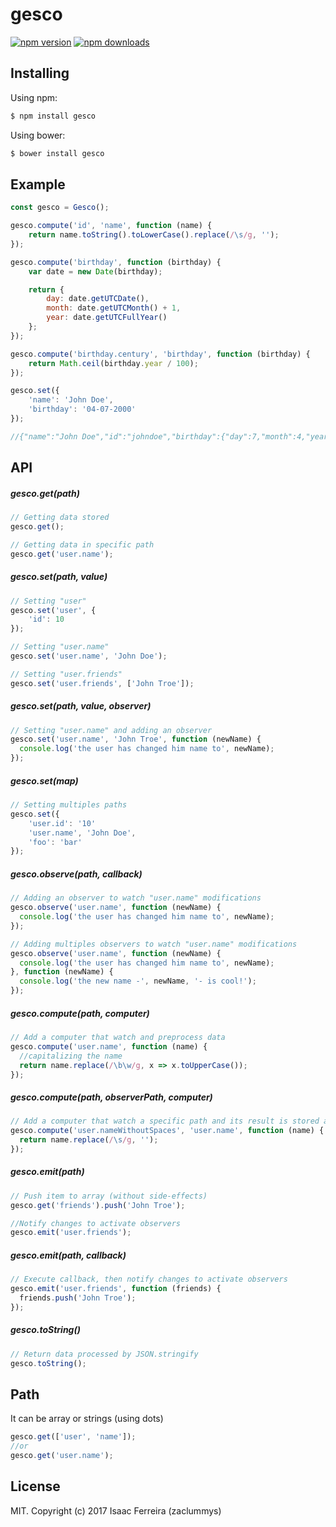 # gesco

[![npm version](https://img.shields.io/npm/v/gesco.svg?style=flat-square)](https://www.npmjs.org/package/gesco)
[![npm downloads](https://img.shields.io/npm/dm/gesco.svg?style=flat-square)](http://npm-stat.com/charts.html?package=gesco)

## Installing

Using npm:

```bash
$ npm install gesco
```

Using bower:

```bash
$ bower install gesco
```

## Example

```js
const gesco = Gesco();

gesco.compute('id', 'name', function (name) {
    return name.toString().toLowerCase().replace(/\s/g, '');
});

gesco.compute('birthday', function (birthday) {
    var date = new Date(birthday);

    return {
        day: date.getUTCDate(),
        month: date.getUTCMonth() + 1,
        year: date.getUTCFullYear()
    };
});

gesco.compute('birthday.century', 'birthday', function (birthday) {
    return Math.ceil(birthday.year / 100);
});

gesco.set({
    'name': 'John Doe',
	'birthday': '04-07-2000'
});

//{"name":"John Doe","id":"johndoe","birthday":{"day":7,"month":4,"year":2000,"century":20}}
```

## API

##### gesco.get(path)
```js
// Getting data stored
gesco.get();
```

```js
// Getting data in specific path
gesco.get('user.name');
```

##### gesco.set(path, value)
```js
// Setting "user"
gesco.set('user', {
    'id': 10
});

// Setting "user.name"
gesco.set('user.name', 'John Doe');

// Setting "user.friends"
gesco.set('user.friends', ['John Troe']);
```

##### gesco.set(path, value, observer)
```js
// Setting "user.name" and adding an observer
gesco.set('user.name', 'John Troe', function (newName) {
  console.log('the user has changed him name to', newName);
});
```

##### gesco.set(map)
```js
// Setting multiples paths
gesco.set({
    'user.id': '10'
    'user.name', 'John Doe',
    'foo': 'bar'
});
```

##### gesco.observe(path, callback)
```js
// Adding an observer to watch "user.name" modifications
gesco.observe('user.name', function (newName) {
  console.log('the user has changed him name to', newName);
});
```
```js
// Adding multiples observers to watch "user.name" modifications
gesco.observe('user.name', function (newName) {
  console.log('the user has changed him name to', newName);
}, function (newName) {
  console.log('the new name -', newName, '- is cool!');
});
```

##### gesco.compute(path, computer)
```js
// Add a computer that watch and preprocess data
gesco.compute('user.name', function (name) {
  //capitalizing the name
  return name.replace(/\b\w/g, x => x.toUpperCase());
});
```

##### gesco.compute(path, observerPath, computer)
```js
// Add a computer that watch a specific path and its result is stored as another path
gesco.compute('user.nameWithoutSpaces', 'user.name', function (name) {
  return name.replace(/\s/g, '');
});
```

##### gesco.emit(path)
```js
// Push item to array (without side-effects)
gesco.get('friends').push('John Troe');

//Notify changes to activate observers
gesco.emit('user.friends');
```

##### gesco.emit(path, callback)
```js
// Execute callback, then notify changes to activate observers
gesco.emit('user.friends', function (friends) {
  friends.push('John Troe');
});
```

##### gesco.toString()
```js
// Return data processed by JSON.stringify
gesco.toString();
```

## Path
It can be array or strings (using dots)
```js
gesco.get(['user', 'name']);
//or
gesco.get('user.name');
```

## License

MIT. Copyright (c) 2017 Isaac Ferreira (zaclummys)
